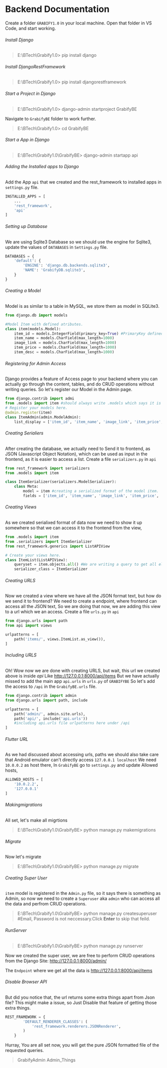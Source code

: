 # Backend Documentation

Create a folder `GRABIFY1.0` in your local machine.
Open that folder in VS Code, and start working.

###### Install Django
>E:\BTech\Grabify1.0> pip install django

###### Install DjangoRestFramework
>E:\BTech\Grabify1.0> pip install djangorestframework

###### Start a Project in Django
>E:\BTech\Grabify1.0> django-admin startproject GrabifyBE

Navigate to `GrabifyBE` folder to work further.
>E:\BTech\Grabify1.0> cd GrabifyBE

###### Start a App in Django
>E:\BTech\Grabify1.0\GrabifyBE> django-admin startapp api

###### Adding the Installed apps to Django
Add the App `api` that we created and the rest_framework to installed apps in `settings.py` file.
```python
INSTALLED_APPS = [
	...
    'rest_framework',
    'api'
]
```
###### Setting up Database
We are using Sqlite3 Database so we should use the engine for Sqlite3, update the values of 
 `DATABASES` in `Settings.py` file.
```python
DATABASES = {
    'default': {
        'ENGINE': 'django.db.backends.sqlite3',
        'NAME': 'GrabifyDB.sqlite3',
    }
}
```
###### Creating a Model
Model is as similar to a table in MySQL, we store them as model in SQLite3.
```python
from django.db import models

#Model Item with defined atributes.
class item(models.Model): 
    item_id = models.IntegerField(primary_key=True) #PrimaryKey defined
    item_name = models.CharField(max_length=1000)
    image_link = models.CharField(max_length=1000)
    item_price = models.CharField(max_length=1000)
    item_desc = models.CharField(max_length=1000)
```
###### Registering for Admin Access
Django provides a feature of Access page to your backend where you can actually go through the content, tables, and do CRUD operations without writing queries.
So let's register our Model in the Admin page.
```python
from django.contrib import admi
from .models import item #should always write .models which says it is a file
# Register your models here.
@admin.register(item)
class ItemAdmin(admin.ModelAdmin):
    list_display = ['item_id', 'item_name', 'image_link', 'item_price', 'item_desc']
```
###### Creating Serialiers
After creating the database, we actually need to Send it to frontend, as JSON (Javascript Object Notation), which can be used as input in the frontend, as it is easier to access a list.
Create a file `serializers.py` in `api`
```python 
from rest_framework import serializers
from .models import item

class ItemSerializer(serializers.ModelSerializer):
    class Meta:
        model = item #creating a serialized format of the model item.
        fields = ['item_id', 'item_name', 'image_link', 'item_price', 'item_desc']
```
###### Creating Views
As we created serialixed format of data now we need to show it up somewhere so that we can access it to the frontend from the view,
```python
from .models import item
from .serializers import ItemSerializer
from rest_framework.generics import ListAPIView

# Create your views here.
class ItemList(ListAPIView):
    queryset = item.objects.all() #We are writing a query to get all elements 
    serializer_class = ItemSerializer 
```
###### Creating URLS
Now we created a view where we have all the JSON format text, but how do we send it to frontend?
We need to create a endpoint, where frontend can access all the JSON text, 
So we are doing that now, we are adding this view to a url which we an access.
Create a file `urls.py` in `api`
```python
from django.urls import path
from api import views  

urlpatterns = [
    path('items/', views.ItemList.as_view()),
]
```
###### Including URLS
Oh! Wow now we are done with creating URLS, but wait, this url we created above is inside _api_
Like http://127.0.0.1:8000/api/items
But we have actually missed to add the main app `api.urls` in `urls.py` of `GRABIFYBE`
So let's add the access to `/api` in the `GrabifyBE.urls` file.
```python
from django.contrib import admin
from django.urls import path, include

urlpatterns = [
    path('admin/', admin.site.urls),
    path('api/', include('api.urls')) 
    #including api.urls file urlpatterns here under /api
]
```
###### Flutter URL
As we had discussed about accessing urls, paths we should also take care that Android emulator can't directly access `127.0.0.1 localhost` We need `10.0.0.2` as host there,
In `GrabifyBE` go to `settings.py` and update Allowed hosts,
```python
ALLOWED_HOSTS = [
    '10.0.2.2',
    '127.0.0.1'
]
```

###### Makingmigrations
All set, let's make all migrtions
>E:\BTech\Grabify1.0\GrabifyBE> python manage.py makemigrations

###### Migrate
Now let's migrate 
>E:\BTech\Grabify1.0\GrabifyBE> python manage.py migrate

###### Creating Super User
`item` model is registered in the `Admin.py` file, so it says there is something as Admin, so now we need to create a `Superuser` aka `admin` who can access all the data and perfrom CRUD operations.
>E:\BTech\Grabify1.0\GrabifyBE> python manage.py createsuperuser
>#Email, Password is not neccessary.Click **Enter** to skip that feild.

###### RunServer
>E:\BTech\Grabify1.0\GrabifyBE> python manage.py runserver

Now we created the super user, we are free to perform CRUD operations from the 
Django Site: http://127.0.0.1:8000/admin/

The `Endpoint` where we get all the data is http://127.0.0.1:8000/api/items

###### Disable Browser API
But did you notice that, the url returns some extra things apart from Json file?
This might make a issue, so Just Disable that feature of getting those extra things.
```python
REST_FRAMEWORK = {
        'DEFAULT_RENDERER_CLASSES': (
            'rest_framework.renderers.JSONRenderer',
        )
    }
```
Hurray, You are all set now, you will get the pure JSON formatted file of the requested queries.


>GrabifyAdmin
>Admin_Things